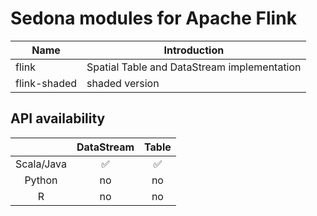 <!--
 Licensed to the Apache Software Foundation (ASF) under one
 or more contributor license agreements.  See the NOTICE file
 distributed with this work for additional information
 regarding copyright ownership.  The ASF licenses this file
 to you under the Apache License, Version 2.0 (the
 "License"); you may not use this file except in compliance
 with the License.  You may obtain a copy of the License at

   http://www.apache.org/licenses/LICENSE-2.0

 Unless required by applicable law or agreed to in writing,
 software distributed under the License is distributed on an
 "AS IS" BASIS, WITHOUT WARRANTIES OR CONDITIONS OF ANY
 KIND, either express or implied.  See the License for the
 specific language governing permissions and limitations
 under the License.
 -->

# Sedona modules for Apache Flink

| Name |  Introduction|
|---|---|
|flink|Spatial Table and DataStream implementation|
|flink-shaded| shaded version |

## API availability

|            | **DataStream** | **Table** |
|:----------:|:------------:|:-----------------:|
| Scala/Java |✅|✅|
|   Python   |no|no|
|      R     |no|no|
